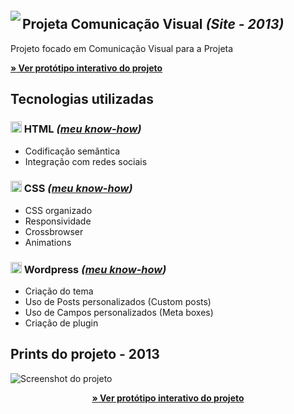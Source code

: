 

<img src="http://velameweb.com.br/git/config/images/monitor-with-margin.png" align="left" style="margin-top: 20px" />


<h2>Projeta Comunicação Visual <em>(Site - 2013)</em></h2>

<p>Projeto focado em Comunicação Visual para a Projeta</p>

<p>
  <a href="http://velameweb.com.br/projetos-sites/projeta-2013/" target="_blank">
    <strong>» Ver protótipo interativo do projeto</strong>
  </a>
</p>

<h2>Tecnologias utilizadas</h2>

<h3><img src="http://velameweb.com.br/git/config/images/html-icon.png" alt="HTML ícone" height="18px" /> HTML <em>(<a href="https://github.com/tarcisovelame/curriculo/tree/master/html" target="_blank">meu know-how</a>)</em></h3>
<ul>
    <li>Codificação semântica</li>
    <li>Integração com redes sociais</li>
</ul>

<h3><img src="http://velameweb.com.br/git/config/images/css-icon.png" alt="CSS ícone" height="18px" /> CSS <em>(<a href="https://github.com/tarcisovelame/curriculo/tree/master/css" target="_blank">meu know-how</a>)</em></h3>
<ul>
    <li>CSS organizado</li>
    <li>Responsividade</li>
    <li>Crossbrowser</li>
    <li>Animations</li>
</ul>

<h3><img src="http://velameweb.com.br/git/config/images/wordpress-icon.png" alt="Wordpress ícone" height="18px" /> Wordpress <em>(<a href="https://github.com/tarcisovelame/curriculo/tree/master/wordpress" target="_blank">meu know-how</a>)</em></h3>
<ul>
    <li>Criação do tema</li>
    <li>Uso de Posts personalizados (Custom posts)</li>
    <li>Uso de Campos personalizados (Meta boxes)</li>
    <li>Criação de plugin</li>
</ul>

<h2>Prints do projeto - 2013</h2>

<img src="http://velameweb.com.br/projetos-sites/projeta-2013/screenshot.jpg" alt="Screenshot do projeto">

<p align="center">
  <a href="http://velameweb.com.br/projetos-sites/projeta-2013/" target="_blank">
    <strong>» Ver protótipo interativo do projeto</strong>
  </a>
</p>